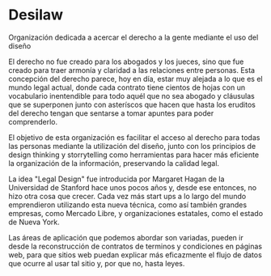 # Desilaw
Organización dedicada a acercar el derecho a la gente mediante el uso del diseño

El derecho no fue creado para los abogados y los jueces, sino que fue creado para traer armonía y claridad a las relaciones entre personas. Esta concepción del derecho parece, hoy en día, estar muy alejada a lo que es el mundo legal actual, donde cada contrato tiene cientos de hojas con un vocabulario inentendible para todo aquél que no sea abogado y cláusulas que se superponen junto con asteríscos que hacen que hasta los eruditos del derecho tengan que sentarse a tomar apuntes para poder comprenderlo. 

El objetivo de esta organización es facilitar el acceso al derecho para todas las personas mediante la utilización del diseño, junto con los principios de design thinking y storrytelling como herramientas para hacer más eficiente la organización de la información, preservando la calidad legal.

La idea "Legal Design" fue introducida por Margaret Hagan de la Universidad de Stanford hace unos pocos años y, desde ese entonces, no hizo otra cosa que crecer. Cada vez más start ups a lo largo del mundo emprendieron utilizando esta nueva técnica, como así también grandes empresas, como Mercado Libre, y organizaciones estatales, como el estado de Nueva York.

Las áreas de aplicación que podemos abordar son variadas, pueden ir desde la reconstrucción de contratos de terminos y condiciones en páginas web, para que sitios web puedan explicar más eficazmente el flujo de datos que ocurre al usar tal sitio y, por que no, hasta leyes.
